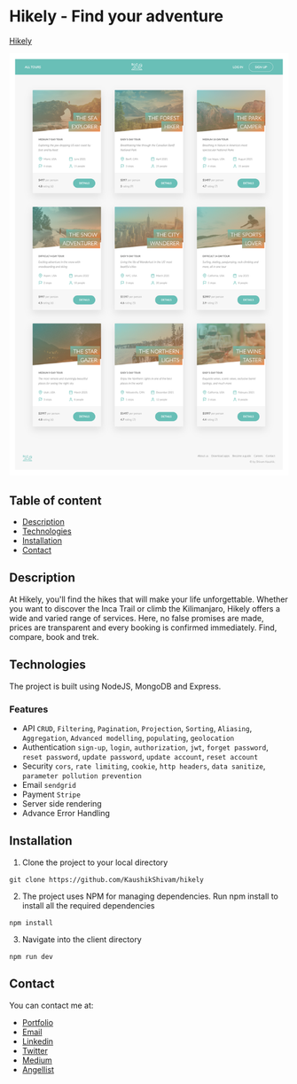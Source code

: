 # Hikely - Find your adventure

[Hikely](http://hikelyofficial.herokuapp.com/)

![Hikely Screenshot](screenshot.png)

## Table of content

- [Description](#description)
- [Technologies](#technologies)
- [Installation](#installation)
- [Contact](#contact)

## Description

At Hikely, you'll find the hikes that will make your life unforgettable. Whether you want to discover the Inca Trail or climb the Kilimanjaro, Hikely offers a wide and varied range of services. Here, no false promises are made, prices are transparent and every booking is confirmed immediately. Find, compare, book and trek.

## Technologies

The project is built using NodeJS, MongoDB and Express.

### Features

- API
  `CRUD`, `Filtering`, `Pagination`, `Projection`, `Sorting`, `Aliasing`, `Aggregation`, `Advanced modelling`, `populating`, `geolocation`
- Authentication
  `sign-up`, `login`, `authorization`, `jwt`, `forget password`, `reset password`, `update password`, `update account`, `reset account`
- Security
  `cors`, `rate limiting`, `cookie`, `http headers`, `data sanitize`, `parameter pollution prevention`
- Email
  `sendgrid`
- Payment
  `Stripe`
- Server side rendering
- Advance Error Handling

## Installation

1. Clone the project to your local directory

```
git clone https://github.com/KaushikShivam/hikely
```

2. The project uses NPM for managing dependencies. Run npm install to install all the required dependencies

```
npm install
```

3. Navigate into the client directory

```
npm run dev
```

## Contact

You can contact me at:

- [Portfolio](www.shivamkaushik.com)
- [Email](shivamkaushikofficial@gmail.com)
- [Linkedin](https://www.linkedin.com/in/kshivamdev/)
- [Twitter](https://twitter.com/kShivamDev)
- [Medium](https://medium.com/@shivamkaushikofficial)
- [Angellist](https://angel.co/kshivamdev)

